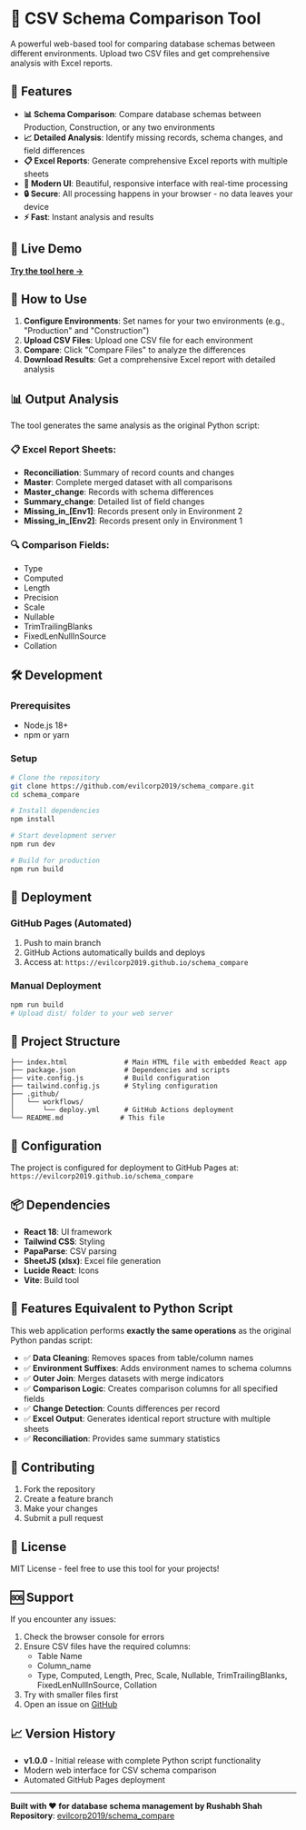 # 🔄 CSV Schema Comparison Tool

A powerful web-based tool for comparing database schemas between different environments. Upload two CSV files and get comprehensive analysis with Excel reports.

## 🌟 Features

- **📊 Schema Comparison**: Compare database schemas between Production, Construction, or any two environments
- **📈 Detailed Analysis**: Identify missing records, schema changes, and field differences
- **📋 Excel Reports**: Generate comprehensive Excel reports with multiple sheets
- **🎨 Modern UI**: Beautiful, responsive interface with real-time processing
- **🔒 Secure**: All processing happens in your browser - no data leaves your device
- **⚡ Fast**: Instant analysis and results

## 🚀 Live Demo

**[Try the tool here →](https://evilcorp2019.github.io/schema_compare)**

## 📝 How to Use

1. **Configure Environments**: Set names for your two environments (e.g., "Production" and "Construction")
2. **Upload CSV Files**: Upload one CSV file for each environment
3. **Compare**: Click "Compare Files" to analyze the differences
4. **Download Results**: Get a comprehensive Excel report with detailed analysis

## 📊 Output Analysis

The tool generates the same analysis as the original Python script:

### 📋 Excel Report Sheets:
- **Reconciliation**: Summary of record counts and changes
- **Master**: Complete merged dataset with all comparisons
- **Master_change**: Records with schema differences
- **Summary_change**: Detailed list of field changes
- **Missing_in_[Env1]**: Records present only in Environment 2
- **Missing_in_[Env2]**: Records present only in Environment 1

### 🔍 Comparison Fields:
- Type
- Computed
- Length
- Precision
- Scale
- Nullable
- TrimTrailingBlanks
- FixedLenNullInSource
- Collation

## 🛠️ Development

### Prerequisites
- Node.js 18+
- npm or yarn

### Setup
```bash
# Clone the repository
git clone https://github.com/evilcorp2019/schema_compare.git
cd schema_compare

# Install dependencies
npm install

# Start development server
npm run dev

# Build for production
npm run build
```

## 🚢 Deployment

### GitHub Pages (Automated)
1. Push to main branch
2. GitHub Actions automatically builds and deploys
3. Access at: `https://evilcorp2019.github.io/schema_compare`

### Manual Deployment
```bash
npm run build
# Upload dist/ folder to your web server
```

## 📁 Project Structure

```
├── index.html              # Main HTML file with embedded React app
├── package.json            # Dependencies and scripts
├── vite.config.js          # Build configuration
├── tailwind.config.js      # Styling configuration
├── .github/
│   └── workflows/
│       └── deploy.yml      # GitHub Actions deployment
└── README.md              # This file
```

## 🔧 Configuration

The project is configured for deployment to GitHub Pages at:
`https://evilcorp2019.github.io/schema_compare`

## 📦 Dependencies

- **React 18**: UI framework
- **Tailwind CSS**: Styling
- **PapaParse**: CSV parsing
- **SheetJS (xlsx)**: Excel file generation
- **Lucide React**: Icons
- **Vite**: Build tool

## 🎯 Features Equivalent to Python Script

This web application performs **exactly the same operations** as the original Python pandas script:

- ✅ **Data Cleaning**: Removes spaces from table/column names
- ✅ **Environment Suffixes**: Adds environment names to schema columns
- ✅ **Outer Join**: Merges datasets with merge indicators
- ✅ **Comparison Logic**: Creates comparison columns for all specified fields
- ✅ **Change Detection**: Counts differences per record
- ✅ **Excel Output**: Generates identical report structure with multiple sheets
- ✅ **Reconciliation**: Provides same summary statistics

## 🤝 Contributing

1. Fork the repository
2. Create a feature branch
3. Make your changes
4. Submit a pull request

## 📄 License

MIT License - feel free to use this tool for your projects!

## 🆘 Support

If you encounter any issues:
1. Check the browser console for errors
2. Ensure CSV files have the required columns:
   - Table Name
   - Column_name
   - Type, Computed, Length, Prec, Scale, Nullable, TrimTrailingBlanks, FixedLenNullInSource, Collation
3. Try with smaller files first
4. Open an issue on [GitHub](https://github.com/evilcorp2019/schema_compare/issues)

## 📈 Version History

- **v1.0.0** - Initial release with complete Python script functionality
- Modern web interface for CSV schema comparison
- Automated GitHub Pages deployment

---

**Built with ❤️ for database schema management by Rushabh Shah**  
**Repository**: [evilcorp2019/schema_compare](https://github.com/evilcorp2019/schema_compare)
